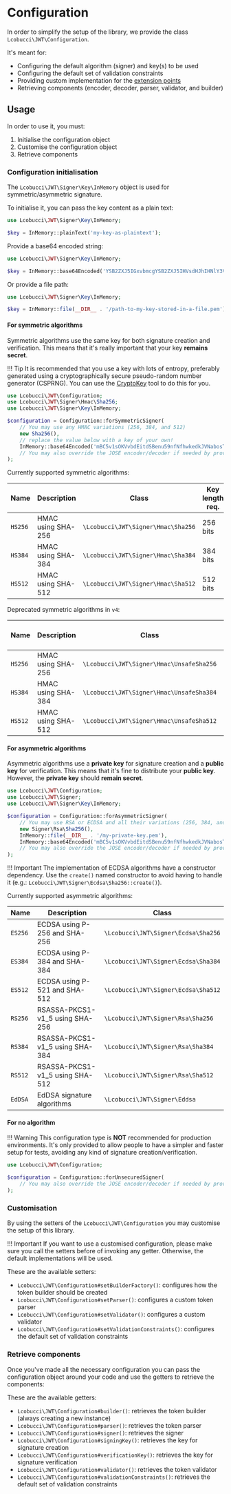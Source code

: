 # Configuration

In order to simplify the setup of the library, we provide the class `Lcobucci\JWT\Configuration`.

It's meant for:

* Configuring the default algorithm (signer) and key(s) to be used
* Configuring the default set of validation constraints
* Providing custom implementation for the [extension points](extending-the-library.md)
* Retrieving components (encoder, decoder, parser, validator, and builder)

## Usage

In order to use it, you must:

1. Initialise the configuration object
1. Customise the configuration object
1. Retrieve components

### Configuration initialisation

The `Lcobucci\JWT\Signer\Key\InMemory` object is used for symmetric/asymmetric signature.

To initialise it, you can pass the key content as a plain text:

```php
use Lcobucci\JWT\Signer\Key\InMemory;

$key = InMemory::plainText('my-key-as-plaintext');
```

Provide a base64 encoded string:

```php
use Lcobucci\JWT\Signer\Key\InMemory;

$key = InMemory::base64Encoded('YSB2ZXJ5IGxvbmcgYSB2ZXJ5IHVsdHJhIHNlY3VyZSBrZXkgZm9yIG15IGFtYXppbmcgdG9rZW5z');
```

Or provide a file path:

```php
use Lcobucci\JWT\Signer\Key\InMemory;

$key = InMemory::file(__DIR__ . '/path-to-my-key-stored-in-a-file.pem'); // this reads the file and keeps its contents in memory
```

#### For symmetric algorithms

Symmetric algorithms use the same key for both signature creation and verification.
This means that it's really important that your key **remains secret**.

!!! Tip
    It is recommended that you use a key with lots of entropy, preferably generated using a cryptographically secure pseudo-random number generator (CSPRNG).
    You can use the [CryptoKey](https://github.com/AndrewCarterUK/CryptoKey) tool to do this for you.

```php
use Lcobucci\JWT\Configuration;
use Lcobucci\JWT\Signer\Hmac\Sha256;
use Lcobucci\JWT\Signer\Key\InMemory;

$configuration = Configuration::forSymmetricSigner(
    // You may use any HMAC variations (256, 384, and 512)
    new Sha256(),
    // replace the value below with a key of your own!
    InMemory::base64Encoded('mBC5v1sOKVvbdEitdSBenu59nfNfhwkedkJVNabosTw=')
    // You may also override the JOSE encoder/decoder if needed by providing extra arguments here
);
```

Currently supported symmetric algorithms:

| Name      | Description        | Class                                    | Key length req. |
| --------- | ------------------ | ---------------------------------------- |-----------------|
| `HS256`   | HMAC using SHA-256 | `\Lcobucci\JWT\Signer\Hmac\Sha256`       | 256 bits        |
| `HS384`   | HMAC using SHA-384 | `\Lcobucci\JWT\Signer\Hmac\Sha384`       | 384 bits        |
| `HS512`   | HMAC using SHA-512 | `\Lcobucci\JWT\Signer\Hmac\Sha512`       | 512 bits        |

Deprecated symmetric algorithms in `v4`:

| Name      | Description        | Class                                    | Key length req. |
| --------- | ------------------ | ---------------------------------------- |-----------------|
| `HS256`   | HMAC using SHA-256 | `\Lcobucci\JWT\Signer\Hmac\UnsafeSha256` | 1 bit           |
| `HS384`   | HMAC using SHA-384 | `\Lcobucci\JWT\Signer\Hmac\UnsafeSha384` | 1 bit           |
| `HS512`   | HMAC using SHA-512 | `\Lcobucci\JWT\Signer\Hmac\UnsafeSha512` | 1 bit           |

#### For asymmetric algorithms

Asymmetric algorithms use a **private key** for signature creation and a **public key** for verification.
This means that it's fine to distribute your **public key**. However, the **private key** should **remain secret**.

```php
use Lcobucci\JWT\Configuration;
use Lcobucci\JWT\Signer;
use Lcobucci\JWT\Signer\Key\InMemory;

$configuration = Configuration::forAsymmetricSigner(
    // You may use RSA or ECDSA and all their variations (256, 384, and 512) and EdDSA over Curve25519
    new Signer\Rsa\Sha256(),
    InMemory::file(__DIR__ . '/my-private-key.pem'),
    InMemory::base64Encoded('mBC5v1sOKVvbdEitdSBenu59nfNfhwkedkJVNabosTw=')
    // You may also override the JOSE encoder/decoder if needed by providing extra arguments here
);
```

!!! Important
    The implementation of ECDSA algorithms have a constructor dependency.
    Use the `create()` named constructor to avoid having to handle it (e.g.: `Lcobucci\JWT\Signer\Ecdsa\Sha256::create()`).

Currently supported asymmetric algorithms:

| Name    | Description                     | Class                               |
| ------- | ------------------------------- | ----------------------------------- |
| `ES256` | ECDSA using P-256 and SHA-256   | `\Lcobucci\JWT\Signer\Ecdsa\Sha256` |
| `ES384` | ECDSA using P-384 and SHA-384   | `\Lcobucci\JWT\Signer\Ecdsa\Sha384` |
| `ES512` | ECDSA using P-521 and SHA-512   | `\Lcobucci\JWT\Signer\Ecdsa\Sha512` |
| `RS256` | RSASSA-PKCS1-v1_5 using SHA-256 | `\Lcobucci\JWT\Signer\Rsa\Sha256`   |
| `RS384` | RSASSA-PKCS1-v1_5 using SHA-384 | `\Lcobucci\JWT\Signer\Rsa\Sha384`   |
| `RS512` | RSASSA-PKCS1-v1_5 using SHA-512 | `\Lcobucci\JWT\Signer\Rsa\Sha512`   |
| `EdDSA` | EdDSA signature algorithms      | `\Lcobucci\JWT\Signer\Eddsa`        |

#### For no algorithm

!!! Warning
    This configuration type is **NOT** recommended for production environments.
    It's only provided to allow people to have a simpler and faster setup for tests, avoiding any kind of signature creation/verification.

```php
use Lcobucci\JWT\Configuration;

$configuration = Configuration::forUnsecuredSigner(
    // You may also override the JOSE encoder/decoder if needed by providing extra arguments here
);
```

### Customisation

By using the setters of the `Lcobucci\JWT\Configuration` you may customise the setup of this library.

!!! Important
    If you want to use a customised configuration, please make sure you call the setters before of invoking any getter.
    Otherwise, the default implementations will be used.

These are the available setters:

* `Lcobucci\JWT\Configuration#setBuilderFactory()`: configures how the token builder should be created
* `Lcobucci\JWT\Configuration#setParser()`: configures a custom token parser
* `Lcobucci\JWT\Configuration#setValidator()`: configures a custom validator
* `Lcobucci\JWT\Configuration#setValidationConstraints()`: configures the default set of validation constraints

### Retrieve components

Once you've made all the necessary configuration you can pass the configuration object around your code and use the getters to retrieve the components:

These are the available getters:

* `Lcobucci\JWT\Configuration#builder()`: retrieves the token builder (always creating a new instance)
* `Lcobucci\JWT\Configuration#parser()`: retrieves the token parser
* `Lcobucci\JWT\Configuration#signer()`: retrieves the signer
* `Lcobucci\JWT\Configuration#signingKey()`: retrieves the key for signature creation
* `Lcobucci\JWT\Configuration#verificationKey()`: retrieves the key for signature verification
* `Lcobucci\JWT\Configuration#validator()`: retrieves the token validator
* `Lcobucci\JWT\Configuration#validationConstraints()`: retrieves the default set of validation constraints
